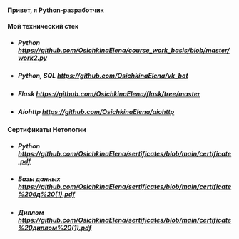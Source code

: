 #### Привет, я Python-разработчик

#### **Мой технический стек**
+ ##### Python https://github.com/OsichkinaElena/course_work_basis/blob/master/work2.py
+ ##### Python, SQL https://github.com/OsichkinaElena/vk_bot
+ ##### Flask https://github.com/OsichkinaElena/flask/tree/master
+ ##### Aiohttp https://github.com/OsichkinaElena/aiohttp
#### **Сертификаты Нетологии**
+ ##### Python https://github.com/OsichkinaElena/sertificates/blob/main/certificate.pdf
+ ##### Базы данных https://github.com/OsichkinaElena/sertificates/blob/main/certificate%20бд%20(1).pdf
+ ##### Диплом https://github.com/OsichkinaElena/sertificates/blob/main/certificate%20диплом%20(1).pdf
